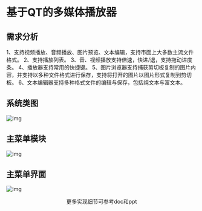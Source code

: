 # 基于QT的多媒体播放器

## 需求分析

1、支持视频播放、音频播放、图片预览、文本编辑，支持市面上大多数主流文件格式。
2、支持播放列表。
3、音、视频播放支持倍速，快进/退，支持拖动进度条。
4、播放器支持常用的快捷键。
5、图片浏览器支持捕获剪切板复制的图片内容，并支持以多种文件格式进行保存，支持将打开的图片以图片形式复制到剪切板。
6、文本编辑器支持多种格式文件的编辑与保存，包括纯文本与富文本。

## 系统类图

![img](https://oss.zhou29.top/img/wps1DC9.tmp.png)

## 主菜单模块

![img](https://oss.zhou29.top/img/wps5FCA.tmp.jpg)

## 主菜单界面

![img](https://oss.zhou29.top/img/wps41.tmp.jpg)

<center>更多实现细节可参考doc和ppt</center>

